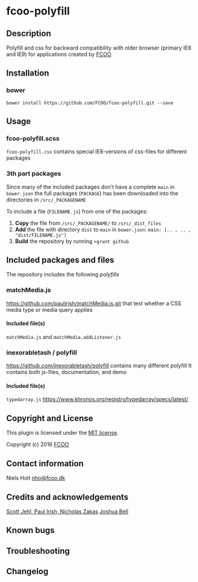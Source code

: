 # fcoo-polyfill
>


## Description
Polyfill and css for backward compatibility with older browser (primary IE8 and IE9) for applications created by [FCOO](https://github.com/FCOO) 

## Installation
### bower
`bower install https://github.com/FCOO/fcoo-polyfill.git --save`

## Usage

### fcoo-polyfill.scss

`fcoo-polyfill.css` contains special IE8-versions of css-files for different packages

### 3th part packages
Since many of the included packages don't have a complete `main` in `bower.json` the full packages (`PACKAGE`) has been downloaded into the directories in `/src/_PACKAGENAME`

To include a file (`FILENAME.js`) from one of the packages:

1. **Copy** the file from `/src/_PACKAGENAME/` to `/src/_dist_files`
2. **Add** the file with directory `dist` to `main` in `bower.json`: `main: [.. , .. , "dist/FILENAME.js"]`
3. **Build** the repository by running `>grunt github `


## Included packages and files

The repository includes the following *polyfills*

### matchMedia.js

https://github.com/paulirish/matchMedia.js.git that test whether a CSS media type or media query applies

#### Included file(s)
`matchMedia.js` and `matchMedia.addListener.js`


### inexorabletash / polyfill

https://github.com/inexorabletash/polyfill contains many different polyfill
It contains both js-files, documentation, and demo

#### Included file(s)

`typedarray.js` https://www.khronos.org/registry/typedarray/specs/latest/









## Copyright and License
This plugin is licensed under the [MIT license](https://github.com/FCOO/fcoo-polyfill/LICENSE).

Copyright (c) 2016 [FCOO](https://github.com/FCOO)

## Contact information

Niels Holt nho@fcoo.dk


## Credits and acknowledgements
[Scott Jehl, Paul Irish, Nicholas Zakas](https://github.com/paulirish/matchMedia.js.git)
[Joshua Bell](https://github.com/inexorabletash/polyfill)

## Known bugs

## Troubleshooting

## Changelog



